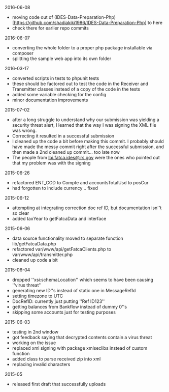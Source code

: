 2016-06-08
* moving code out of (IDES-Data-Preparation-Php)[https://github.com/shadiakiki1986/IDES-Data-Preparation-Php] to here
 * check there for earlier repo commits

2016-06-07
* converting the whole folder to a proper php package installable via composer
* splitting the sample web app into its own folder

2016-03-17
* converted scripts in tests to phpunit tests
 * these should be factored out to test the code in the Receiver and Transmitter classes instead of a copy of the code in the tests
* added some variable checking for the config
* minor documentation improvements

2015-07-02
* after a long struggle to understand why our submission was yielding a security threat alert, I learned that the way I was signing the XML file was wrong.
* Correcting it resulted in a successful submission
* I cleaned up the code a bit before making this commit. I probably should have made the messy commit right after the successful submission, and then made a 2nd cleaned up commit... too late now
* The people from lbi.fatca.ides@irs.gov were the ones who pointed out that my problem was with the signing

2015-06-26
* refactored ENT_COD to Compte and accountsTotalUsd to posCur
* had forgotten to include currency .. fixed

2015-06-12
* attempting at integrating correction doc ref ID, but documentation isn''t so clear
* added taxYear to getFatcaData and interface

2015-06-06
* data source functionality moved to separate function lib/getFatcaData.php
* refactored var/www/api/getFatcaClients.php to var/www/api/transmitter.php
* cleaned up code a bit

2015-06-04
* dropped ''xsi:schemaLocation'' which seems to have been causing ''virus threat''
* generating new ID''s instead of static one in MessageRefId
* setting timezone to UTC
* DocRefID: currently just putting ''Ref ID123''
* getting balances from Bankflow instead of dummy 0''s
* skipping some accounts just for testing purposes

2015-06-03
* testing in 2nd window
* got feedback saying that decrypted contents contain a virus threat
* working on the issue
* replaced xml signing with package xmlseclibs instead of custom function
* added class to parse received zip into xml
* replacing invalid characters

2015-05
* released first draft that successfully uploads
